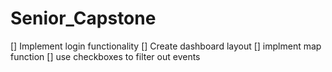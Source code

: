 # Senior_Capstone
[] Implement login functionality
[] Create dashboard layout
[] implment map function
[] use checkboxes to filter out events

